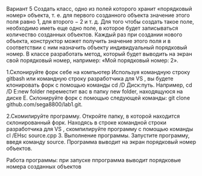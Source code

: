 Вариант 5 Создать класс, одно из полей которого хранит «порядковый номер» объекта, т. е. для первого созданного объекта значение этого поля равно 1, для второго − 2 и т. д. Для того чтобы создать такое поле,  необходимо иметь еще одно поле, в которое будет записываться количество созданных объектов. Каждый раз при создании нового объекта, конструктор может получить значение этого поля и в соответствии с ним назначить объекту индивидуальный порядковый номер. В классе разработать метод, который будет выводить на экран свой порядковый номер, например: «Мой порядковый номер: 2».



1.Склонируйте форк себе на компьютер Используя командную строку gitbash или командную строку разработчика для VS , вы будете клонировать форк с помощью команды cd /D Диск:путь. Например, cd /D E:new folder переместит вас в папку new folder, находящуюся на диске E.
Склонируйте форк с помощью следующей команды: git clone github.com/sega8800/lab1.git.

2.Скомилируйте программу. Откройте папку, в которой находится склонированный форк.
Находясь в строке командной строки разработчика для VS , скомпилируйте программу с помощью команды cl /EHsc source.cpp 
3. Выполнение программы. Запустите программу, введя команду source. Программа выводит на экран порядковый номер объектов.

Работа программы:
при запуске ппрограмма выводит порядковые номера созданных объектов


